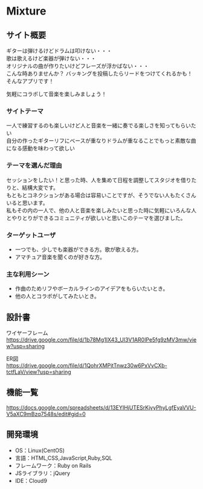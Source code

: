 # Mixture

## サイト概要
ギターは弾けるけどドラムは叩けない・・・<br>
歌は歌えるけど楽器が弾けない・・・<br>
オリジナルの曲が作りたいけどフレーズが浮かばない・・・<br>
こんな時ありませんか？
バッキングを投稿したらリードをつけてくれるかも！そんなアプリです！<br>

気軽にコラボして音楽を楽しみましょう！

### サイトテーマ
一人で練習するのも楽しいけど人と音楽を一緒に奏でる楽しさを知ってもらいたい<br>
自分の作ったギターリフにベースが重なりドラムが重なることでもっと素敵な曲になる感動を味わって欲しい

### テーマを選んだ理由
セッションをしたい！と思った時、人を集めて日程を調整してスタジオを借りたりと、結構大変です。<br>
もともとコネクションがある場合は容易いことですが、そうでない人もたくさんいると思います。<br>
私もその内の一人で、他の人と音楽を楽しみたいと思った時に気軽にいろんな人とやりとりができるコミュニティが欲しいと思いこのテーマを選びました。

### ターゲットユーザ
 - 一つでも、少しでも楽器ができる方。歌が歌える方。
 - アマチュア音楽を聞くのが好きな方。

### 主な利用シーン
 - 作曲のためリフやボーカルラインのアイデアをもらいたいとき。
 - 他の人とコラボがしてみたいとき。

## 設計書
ワイヤーフレーム<br>
https://drive.google.com/file/d/1b78Mg1IX43_Ul3V1AR0lPe5fg9zMV3mw/view?usp=sharing

ER図<br>
https://drive.google.com/file/d/1QohrXMPjtTnwz30w6PxVvCXb-tctfLaV/view?usp=sharing

## 機能一覧
https://docs.google.com/spreadsheets/d/13EYIHjUTESrKjvyPhyLgfEyaVVU-V5aXC9mBzq7548s/edit#gid=0

## 開発環境
- OS：Linux(CentOS)
- 言語：HTML,CSS,JavaScript,Ruby,SQL
- フレームワーク：Ruby on Rails
- JSライブラリ：jQuery
- IDE：Cloud9
